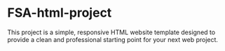 # FSA-html-project
This project is a simple, responsive HTML website template designed to provide a clean and professional starting point for your next web project.
